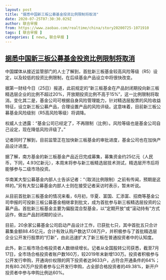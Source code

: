 ```yaml
---
layout: post
title: "据悉中国新三板公募基金投资比例限制将取消"
date: 2020-07-25T07:30:30.029Z
author: 联合早报
from: https://www.zaobao.com/realtime/china/story20200725-1071910
tags: [ 联合早报 ]
categories: [ news, 联合早报 ]
---
```

<!--1595688660000-->
[据悉中国新三板公募基金投资比例限制将取消](https://www.zaobao.com/realtime/china/story20200725-1071910)
------

<div>
<p>中国媒体从接近监管部门的人士了解到，首批新三板基金较高风险等级（R5）设定，以及较低的投资比例限制，在后续基金产品设立中将很快改变。</p><p>据第一财经今日（25日）报道，此前规定的“新三板基金在产品封闭期投向新三板精选层企业的比例不超过20%，开放期投资比例不高于15%”，这一比例限制将取消。变化其二是，基金公司可根据自身风险管理能力，针对精选层股票的风险收益特征，设立新三板公募产品，合理设置产品的风险评级。这意味着，目前新三板公募基金风险级别（R5高风险等级）将调降。</p><p>权威人士透露：“基金公司已经定了，不再限制（比例）。风险等级也是基金公司自己设定，现在降低风险评级了。”</p><section id="imu"><div id="dfp-ad-imu1-wrapper" class="dfp-tag-wrapper"><div id="dfp-ad-imu1" class="dfp-tag-wrapper"></div></div></section><p>记者同时了解到，目前监管正在加快新三板基金的审批进度，基金公司也在加快产品设计进度。</p><p>据了解，南方基金的新三板基金产品近日完成募集，募集资金约25亿元（人民币，下同，4.93亿新元），本周末将参与新三板精选层技术测试，精选层开市后将能够参与二级市场投资。</p><p>华南某大型公募基金内部人士告诉记者：“（取消比例限制）之前有传闻，预期是这样的。”另有大型公募基金内部人士则在接受记者采访时表示，暂未听说。</p><p>从目前首批新三板基金的情况来看，6月初，华夏、富国、汇添富、招商等基金公司申报的可投新三板公募基金相继拿到批文，成为首批参与新三板精选层投资的公募产品。首批新三板基金主要为偏股混合型基金，以“定期开放”或“滚动持有”方式运作，做出产品封闭期的设计。</p><div id="innity-in-post"></div><div id="dfp-ad-midarticlespecial-wrapper" class="dfp-tag-wrapper"><div id="dfp-ad-midarticlespecial" class="dfp-tag-wrapper"></div></div><p>目前，20余家公募基金公司启动产品设计工作，已获批七只，其中首批五只合计募集金额88.45亿元，合计有效认购户数达17.08万户，并积极参与了首批精选层企业公开发行股票的“打新”，由此迅速扩大了新三板在普通投资者中的认知度。</p><p>此外，新三板市场合格投资者人数继续增长。记者从全国股转公司获悉，截至7月17日，全市场合格投资者账户数160万，较2019年末新增130万。投资者积极参与公开发行申购，开通询价权限的网下投资者达9633户，占符合开通条件的64%；共有80.26万户投资者参与公开发行申购，占全部合格投资者的49.38%，新开户投资者中参与申购比例达60%。</p><p> </p>
</div>
